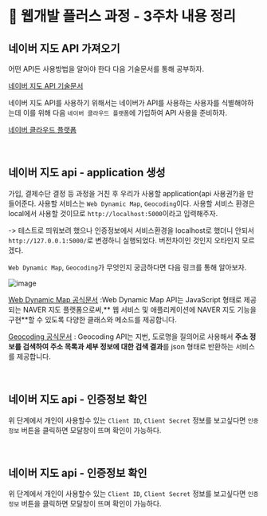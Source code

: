 # 📝 웹개발 플러스 과정 - 3주차 내용 정리

## 네이버 지도 API 가져오기

어떤 API든 사용방법을 알아야 한다 다음 기술문서를 통해 공부하자.

[네이버 지도 API 기술문서](https://navermaps.github.io/maps.js.ncp/docs/)

네이버 지도 API를 사용하기 위해서는 네이버가 API를 사용하는 사용자를 식별해야하는데 이를 위해 다음 `네이버 클라우드 플랫폼`에 가입하여 API 사용을 준비하자.

[네이버 클라우드 플랫폼](https://www.ncloud.com/)

<br>

## 네이버 지도 api - application 생성

 가입, 결제수단 결정 등 과정을 거친 후 우리가 사용할 application(api 사용권?)을 만들어준다. 사용할 서비스는 `Web Dynamic Map`, `Geocoding`이다. 사용할 서비스 환경은 local에서 사용할 것이므로 `http://localhost:5000`이라고 입력해주자.

-> 테스트로 띄워보려 했으나 인증정보에서 서비스환경을 localhost로 했더니 안되서 `http://127.0.0.1:5000/`로 변경하니 실행되었다. 버전차이인 것인지 오타인지 모르겠다.

 `Web Dynamic Map`, `Geocoding`가 무엇인지 궁금하다면 다음 링크를 통해 알아보자.

![image](https://user-images.githubusercontent.com/84966961/179119185-c0bf6915-393b-49be-b0dc-2a5f8b798c9d.png)

[Web Dynamic Map 공식문서](https://guide.ncloud-docs.com/docs/ko/naveropenapiv3-maps-web-sdk-v3-start) :Web Dynamic Map API는 JavaScript 형태로 제공되는 NAVER 지도 플랫폼으로써,** 웹 서비스 및 애플리케이션에 NAVER 지도 기능을 구현**할 수 있도록 다양한 클래스와 메소드를 제공합니다.

[Geocoding 공식문서](https://guide.ncloud-docs.com/docs/ko/naveropenapiv3-maps-geocoding-geocoding) : Geocoding API는 지번, 도로명을 질의어로 사용해서 **주소 정보를 검색하여 주소 목록과 세부 정보에 대한 검색 결과**를 json 형태로 반환하는 서비스를 제공합니다.

<br>

## 네이버 지도 api - 인증정보 확인

위 단계에서 개인이 사용할수 있는 `Client ID`, `Client Secret` 정보를 보고싶다면 `인증정보` 버튼을 클릭하면 모달창이 뜨며 확인이 가능하다.

<br>

## 네이버 지도 api - 인증정보 확인

위 단계에서 개인이 사용할수 있는 `Client ID`, `Client Secret` 정보를 보고싶다면 `인증정보` 버튼을 클릭하면 모달창이 뜨며 확인이 가능하다.

<br>

